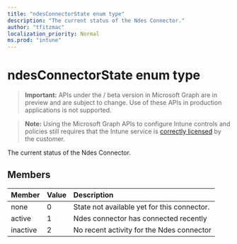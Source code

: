 ```yaml
---
title: "ndesConnectorState enum type"
description: "The current status of the Ndes Connector."
author: "tfitzmac"
localization_priority: Normal
ms.prod: "intune"
---
```


# ndesConnectorState enum type

> **Important:** APIs under the / beta version in Microsoft Graph are in preview and are subject to change. Use of these APIs in production applications is not supported.

> **Note:** Using the Microsoft Graph APIs to configure Intune controls and policies still requires that the Intune service is [correctly licensed](https://go.microsoft.com/fwlink/?linkid=839381) by the customer.

The current status of the Ndes Connector.
## Members
|Member|Value|Description|
|:---|:---|:---|
|none|0|State not available yet for this connector.|
|active|1|Ndes connector has connected recently|
|inactive|2|No recent activity for the Ndes connector|





